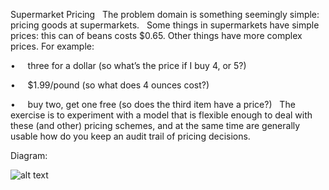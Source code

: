 Supermarket Pricing
 
The problem domain is something seemingly simple: pricing goods at
supermarkets.
 
Some things in supermarkets have simple prices: this can of beans
costs $0.65. Other things have more complex prices. For example:

•     three for a dollar (so what’s the price if I buy 4, or 5?)

•     $1.99/pound (so what does 4 ounces cost?)

•     buy two, get one free (so does the third item have a price?)
 
The exercise is to experiment with a model that is flexible enough
to deal with these (and other) pricing schemes, and at the same time
are generally usable how do you keep an audit trail of pricing
decisions.

Diagram:

![alt text](http://url/to/img.png)
